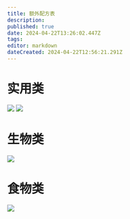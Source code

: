 ```yaml
---
title: 额外配方表
description: 
published: true
date: 2024-04-22T13:26:02.447Z
tags: 
editor: markdown
dateCreated: 2024-04-22T12:56:21.291Z
---
```


# 实用类
![](http://photo.shbsme.top/i/2024/04/22/66265e26565c6.jpg)
![](http://photo.shbsme.top/i/2024/04/22/662665219410d.jpg)
# 生物类
![](http://photo.shbsme.top/i/2024/04/22/66265e2707bed.jpg)
# 食物类
![](http://photo.shbsme.top/i/2024/04/22/66265e2778001.jpg)

